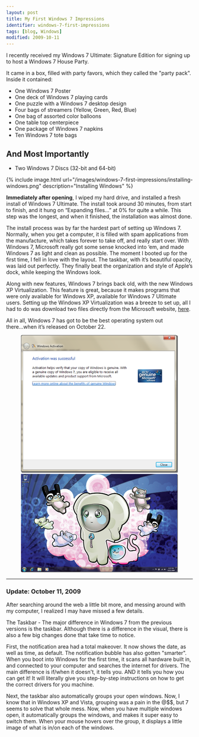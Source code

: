 ```yaml
---
layout: post
title: My First Windows 7 Impressions
identifier: windows-7-first-impressions
tags: [blog, Windows]
modified: 2009-10-11
---
```

I recently received my Windows 7 Ultimate: Signature Edition for signing up to host a Windows 7 House Party.

It came in a box, filled with party favors, which they called the "party pack". Inside it contained:

<!-- excerpt -->

* One Windows 7 Poster
* One deck of Windows 7 playing cards
* One puzzle with a Windows 7 desktop design
* Four bags of streamers (Yellow, Green, Red, Blue)
* One bag of assorted color balloons
* One table top centerpiece
* One package of Windows 7 napkins
* Ten Windows 7 tote bags

## And Most Importantly

* Two Windows 7 Discs (32-bit and 64-bit)

{% include image.html url="/images/windows-7-first-impressions/installing-windows.png" description="Installing Windows" %}

**Immediately after opening**, I wiped my hard drive, and installed a fresh install of Windows 7 Ultimate. The install took around 30 minutes, from start to finish, and it hung on “Expanding files…” at 0% for quite a while. This step was the longest, and when it finished, the installation was almost done.

The install process was by far the hardest part of setting up Windows 7. Normally, when you get a computer, it is filled with spam applications from the manufacture, which takes forever to take off, and really start over. With Windows 7, Microsoft really got some sense knocked into ‘em, and made Windows 7 as light and clean as possible. The moment I booted up for the first time, I fell in love with the layout. The taskbar, with it’s beautiful opacity, was laid out perfectly. They finally beat the organization and style of Apple’s dock, while keeping the Windows look.

Along with new features, Windows 7 brings back old, with the new Windows XP Virtualization. This feature is great, because it makes programs that were only available for Windows XP, available for Windows 7 Ultimate users. Setting up the Windows XP Virtualization was a breeze to set up, all I had to do was download two files directly from the Microsoft website, [here](http://www.microsoft.com/windows/virtual-pc/download.aspx).

All in all, Windows 7 has got to be the best operating system out there...when it’s released on October 22.

<figure class="half">
  <a href="/images/windows-7-first-impressions/activation-successful.png">
    <img src="/images/windows-7-first-impressions/activation-successful.png" alt="Activation Successful">
  </a>
  <a href="/images/windows-7-first-impressions/windows-desktop.png">
    <img src="/images/windows-7-first-impressions/windows-desktop.png" alt="Windows Desktop">
  </a>
</figure>

- - -

### Update: October 11, 2009

After searching around the web a little bit more, and messing around with my computer, I realized I may have missed a few details.

The Taskbar - The major difference in Windows 7 from the previous versions is the taskbar. Although there is a difference in the visual, there is also a few big changes done that take time to notice.

First, the notification area had a total makeover. It now shows the date, as well as time, as default. The notification bubble has also gotten "smarter". When you boot into Windows for the first time, it scans all hardware built in, and connected to your computer and searches the internet for drivers. The main difference is if/when it doesn't, it tells you. AND it tells you how you can get it! It will literally give you step-by-step instructions on how to get the correct drivers for you machine.

Next, the taskbar also automatically groups your open windows. Now, I know that in Windows XP and Vista, grouping was a pain in the @$$, but 7 seems to solve that whole mess. Now, when you have multiple windows open, it automatically groups the windows, and makes it super easy to switch them. When your mouse hovers over the group, it displays a little image of what is in/on each of the windows.
